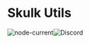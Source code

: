 <h1>Skulk Utils</h1>
<img alt="node-current" src="https://img.shields.io/node/v/discord.js?style=flat-square"><img alt="Discord" src="https://img.shields.io/discord/761670547196739635?style=flat-square">
